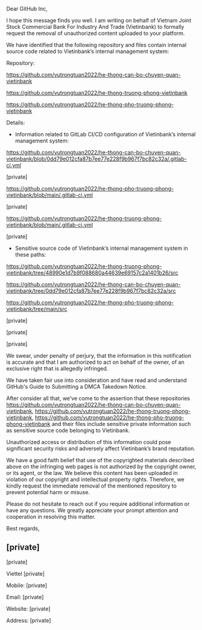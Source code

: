 Dear GitHub Inc,

 

I hope this message finds you well. I am writing on behalf of Vietnam Joint Stock Commercial Bank For Industry And Trade (Vietinbank) to formally request the removal of unauthorized content uploaded to your platform.

We have identified that the following repository and files contain internal source code related to Vietinbank’s internal management system:

 

Repository:

https://github.com/vutrongtuan2022/he-thong-can-bo-chuyen-quan-vietinbank

https://github.com/vutrongtuan2022/he-thong-truong-phong-vietinbank

https://github.com/vutrongtuan2022/he-thong-pho-truong-phong-vietinbank

 

Details:

- Information related to GitLab CI/CD configuration of Vietinbank’s internal management system:

https://github.com/vutrongtuan2022/he-thong-can-bo-chuyen-quan-vietinbank/blob/0dd79e012cfa87b7ee77e228f9b967f7bc82c32a/.gitlab-ci.yml

 

[private]

 

https://github.com/vutrongtuan2022/he-thong-pho-truong-phong-vietinbank/blob/main/.gitlab-ci.yml

 

[private]

 

https://github.com/vutrongtuan2022/he-thong-truong-phong-vietinbank/blob/main/.gitlab-ci.yml

 

[private]

- Sensitive source code of Vietinbank’s internal management system in these paths:

https://github.com/vutrongtuan2022/he-thong-truong-phong-vietinbank/tree/48990e1d7b9f088680a44639e69157c2a1401b26/src

https://github.com/vutrongtuan2022/he-thong-can-bo-chuyen-quan-vietinbank/tree/0dd79e012cfa87b7ee77e228f9b967f7bc82c32a/src

https://github.com/vutrongtuan2022/he-thong-pho-truong-phong-vietinbank/tree/main/src


[private]
 

[private]

 
[private]

 

We swear, under penalty of perjury, that the information in this notification is accurate and that I am authorized to act on behalf of the owner, of an exclusive right that is allegedly infringed.

We have taken fair use into consideration and have read and understand GitHub's Guide to Submitting a DMCA Takedown Notice.

After consider all that, we’ve come to the assertion that these repositories https://github.com/vutrongtuan2022/he-thong-can-bo-chuyen-quan-vietinbank, https://github.com/vutrongtuan2022/he-thong-truong-phong-vietinbank, https://github.com/vutrongtuan2022/he-thong-pho-truong-phong-vietinbank and their files include sensitive private information such as sensitive source code belonging to Vietinbank.

Unauthorized access or distribution of this information could pose significant security risks and adversely affect Vietinbank’s brand reputation.

 

We have a good faith belief that use of the copyrighted materials described above on the infringing web pages is not authorized by the copyright owner, or its agent, or the law. We believe this content has been uploaded in violation of our copyright and intellectual property rights. Therefore, we kindly request the immediate removal of the mentioned repository to prevent potential harm or misuse.

 

Please do not hesitate to reach out if you require additional information or have any questions. We greatly appreciate your prompt attention and cooperation in resolving this matter. 

 

 

Best regards,

[private]  
---

[private]

Viettel [private]

Mobile: [private]

Email: [private]

Website: [private]

Address: [private]
